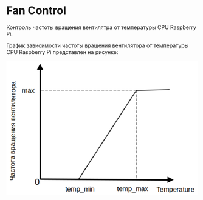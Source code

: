 # Fan Control

Контроль частоты вращения вентилятра от температуры CPU Raspberry Pi.


График зависимости частоты вращения вентилятора от температуры CPU Raspberry Pi представлен на рисунке:


![image](https://github.com/milovanovmaksim/fan_control/blob/main/graph.png)